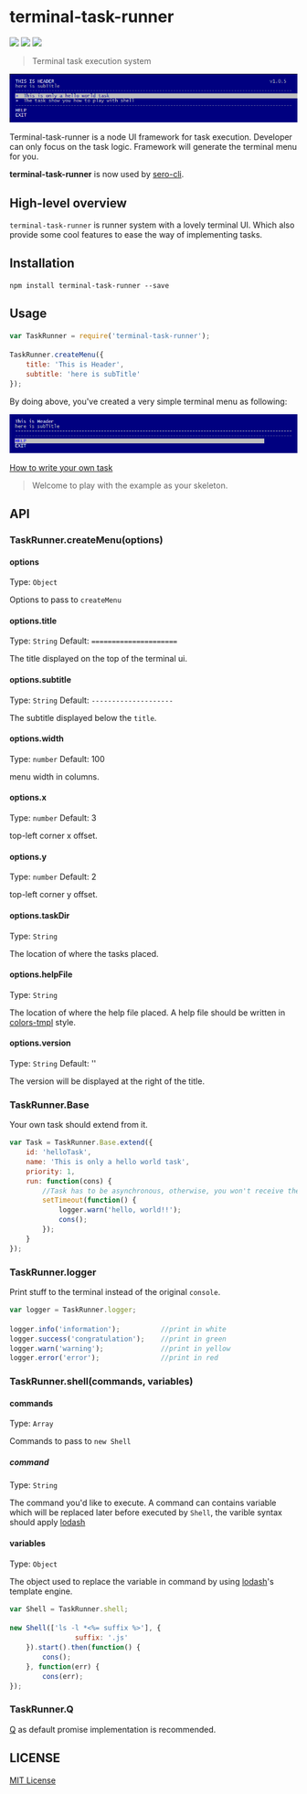 terminal-task-runner
===========

![](http://img.shields.io/badge/npm_module-v1.0.6-green.svg?style=flat)  ![](http://img.shields.io/badge/dependencies-latest-yellowgreen.svg?style=flat)
![](http://img.shields.io/badge/build-passing-brightgreen.svg?style=flat)

> Terminal task execution system

![](https://raw.githubusercontent.com/leftstick/task-runner/master/docs/img/example.png)

Terminal-task-runner is a node UI framework for task execution. Developer can only focus on the task logic. Framework will generate the terminal menu for you.

**terminal-task-runner** is now used by [sero-cli](https://github.com/leftstick/Sero-cli).

## High-level overview ##

`terminal-task-runner` is runner system with a lovely terminal UI. Which also provide some cool features to ease the way of implementing tasks. 

## Installation ##

```shell
npm install terminal-task-runner --save
```

## Usage ##

```JavaScript
var TaskRunner = require('terminal-task-runner');

TaskRunner.createMenu({
    title: 'This is Header',
    subtitle: 'here is subTitle'
});
```

By doing above, you've created a very simple terminal menu as following:

![](https://raw.githubusercontent.com/leftstick/task-runner/master/docs/img/step01.png)

[How to write your own task](./docs/how_to_write_task.md)
> Welcome to play with the example as your skeleton. 


## API ##

### TaskRunner.createMenu(options) ###

#### options
Type: `Object`

Options to pass to `createMenu`

#### options.title
Type: `String`
Default: `=====================`

The title displayed on the top of the terminal ui. 

#### options.subtitle
Type: `String`
Default: `--------------------`

The subtitle displayed below the `title`.

#### options.width
Type: `number`
Default: 100

menu width in columns.

#### options.x
Type: `number`
Default: 3

top-left corner x offset.


#### options.y
Type: `number`
Default: 2

top-left corner y offset.

#### options.taskDir
Type: `String`

The location of where the tasks placed.

#### options.helpFile
Type: `String`

The location of where the help file placed. A help file should be written in [colors-tmpl](https://github.com/rvagg/colors-tmpl) style.

#### options.version
Type: `String`
Default: ''

The version will be displayed at the right of the title.

### TaskRunner.Base ###

Your own task should extend from it.

```JavaScript
var Task = TaskRunner.Base.extend({
    id: 'helloTask',
    name: 'This is only a hello world task',
    priority: 1,
    run: function(cons) {
        //Task has to be asynchronous, otherwise, you won't receive the finish/error event
        setTimeout(function() {
            logger.warn('hello, world!!');
            cons();
        });
    }
});
```

### TaskRunner.logger ###

Print stuff to the terminal instead of the original `console`.

```JavaScript
var logger = TaskRunner.logger;

logger.info('information');          //print in white
logger.success('congratulation');    //print in green
logger.warn('warning');              //print in yellow
logger.error('error');               //print in red
```

### TaskRunner.shell(commands, variables) ###

#### commands
Type: `Array`

Commands to pass to `new Shell`

##### command
Type: `String`

The command you'd like to execute. A command can contains variable which will be replaced later before executed by `Shell`, the varible syntax should apply [lodash](http://lodash.com/docs#template)

#### variables
Type: `Object`

The object used to replace the variable in command by using [lodash](http://lodash.com/docs#template)'s template engine.

```JavaScript
var Shell = TaskRunner.shell;

new Shell(['ls -l *<%= suffix %>'], {
                suffix: '.js'
    }).start().then(function() {
        cons();
    }, function(err) {
        cons(err);
});
```


### TaskRunner.Q ###

[Q](https://github.com/kriskowal/q) as default promise implementation is recommended.

## LICENSE ##

[MIT License](https://raw.githubusercontent.com/leftstick/task-runner/master/LICENSE)
